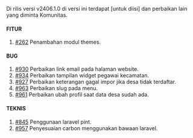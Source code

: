 Di rilis versi v2406.1.0 di versi ini terdapat [untuk diisi] dan perbaikan lain yang diminta Komunitas.


#### FITUR

1. [#262](https://github.com/OpenSID/OpenDK/issues/262) Penambahan modul themes.


#### BUG
 
1. [#930](https://github.com/OpenSID/OpenDK/issues/930) Perbaikan link email pada halaman website.
2. [#934](https://github.com/OpenSID/OpenDK/issues/934) Perbaikan tampilan widget pegawai kecamatan.
3. [#927](https://github.com/OpenSID/OpenDK/issues/927) Perbaikan keterangan gagal impor jika desa tidak terdaftar.
4. [#963](https://github.com/OpenSID/OpenDK/issues/963) Perbaikan slug pada menu.
5. [#961](https://github.com/OpenSID/OpenDK/issues/961) Perbaikan ubah profil saat data desa sudah ada.


#### TEKNIS

1. [#845](https://github.com/OpenSID/OpenDK/issues/845) Penggunaan laravel pint.
2. [#957](https://github.com/OpenSID/OpenDK/issues/957) Penyesuaian carbon menggunakan bawaan laravel.